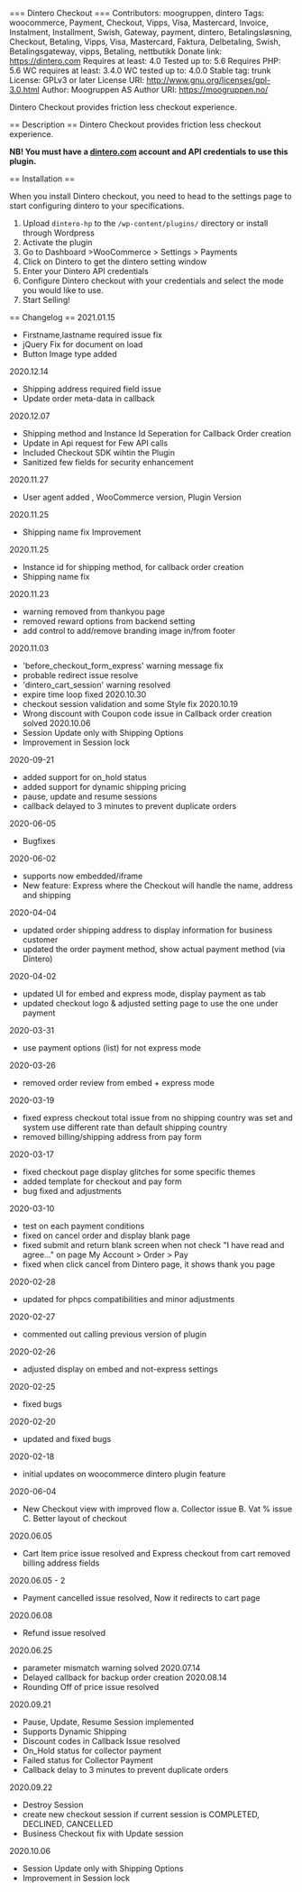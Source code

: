 === Dintero Checkout ===
Contributors: moogruppen, dintero
Tags: woocommerce, Payment, Checkout, Vipps, Visa, Mastercard, Invoice, Instalment, Installment, Swish, Gateway, payment, dintero, Betalingsløsning, Checkout, Betaling, Vipps, Visa, Mastercard, Faktura, Delbetaling, Swish, Betalingsgateway, vipps, Betaling, nettbutikk
Donate link: https://dintero.com
Requires at least: 4.0
Tested up to: 5.6
Requires PHP: 5.6
WC requires at least: 3.4.0
WC tested up to: 4.0.0
Stable tag: trunk
License: GPLv3 or later
License URI: http://www.gnu.org/licenses/gpl-3.0.html
Author: Moogruppen AS
Author URI: https://moogruppen.no/

Dintero Checkout provides friction less checkout experience.

== Description ==
Dintero Checkout provides friction less checkout experience.

**NB! You must have a [dintero.com](https://www.dintero.com) account and API credentials to use this plugin.**


== Installation ==

When you install Dintero checkout, you need to head to the settings page to start configuring dintero to your specifications.

1. Upload `dintero-hp` to the `/wp-content/plugins/` directory or install through Wordpress
2. Activate the plugin
3. Go to Dashboard >WooCommerce > Settings > Payments
4. Click on Dintero to get the dintero setting window
4. Enter your Dintero API credentials
5. Configure Dintero checkout with your credentials and select the mode you would like to use.
6. Start Selling!



== Changelog ==
2021.01.15
  * Firstname,lastname required issue fix
  * jQuery Fix for document on load
  * Button Image type added 

2020.12.14

  * Shipping address required field issue
  * Update order meta-data in callback

2020.12.07
  * Shipping method and Instance Id Seperation for Callback Order creation
  * Update in Api request for Few API calls
  * Included Checkout SDK wihtin the Plugin 
  * Sanitized few fields for security enhancement

2020.11.27
  * User agent added , WooCommerce version, Plugin Version

2020.11.25
  * Shipping name fix Improvement

2020.11.25
  * Instance id for shipping method, for callback order creation 
  * Shipping name fix
  
2020.11.23
   * warning removed from thankyou page
   * removed reward options from backend setting
   * add control to add/remove branding image in/from footer

2020.11.03
   * 'before_checkout_form_express' warning message fix
   * probable redirect issue resolve
   * 'dintero_cart_session' warning resolved 
   * expire time loop fixed
2020.10.30
  * checkout session validation and some Style fix
2020.10.19
  * Wrong discount with Coupon code issue in Callback order creation solved
2020.10.06
  * Session Update only with Shipping Options
  * Improvement in Session lock

2020-09-21

* added support for on_hold status 
* added support for dynamic shipping pricing
* pause, update and resume sessions
* callback delayed to 3 minutes to prevent duplicate orders

2020-06-05

 * Bugfixes

2020-06-02

 * supports now embedded/iframe
 * New feature: Express where the Checkout will handle the name, address and shipping

2020-04-04

 * updated order shipping address to display information for business customer
 * updated the order payment method, show actual payment method (via Dintero)


2020-04-02

 * updated UI for embed and express mode, display payment as tab
 * updated checkout logo & adjusted setting page to use the one under payment


2020-03-31

 * use payment options (list) for not express mode


2020-03-26

 * removed order review from embed + express mode


2020-03-19

 * fixed express checkout total issue from no shipping country was set and system use different rate than default shipping country
 * removed billing/shipping address from pay form


2020-03-17

 * fixed checkout page display glitches for some specific themes
 * added template for checkout and pay form
 * bug fixed and adjustments


2020-03-10

 * test on each payment conditions
 * fixed on cancel order and display blank page
 * fixed submit and return blank screen when not check "I have read and agree..." on page My Account > Order > Pay
 * fixed when click cancel from Dintero page, it shows thank you page


2020-02-28

 * updated for phpcs compatibilities and minor adjustments

2020-02-27

 * commented out calling previous version of plugin

2020-02-26

 * adjusted display on embed and not-express settings

2020-02-25

 * fixed bugs

2020-02-20

 * updated and fixed bugs

2020-02-18

 * initial updates on woocommerce dintero plugin feature

2020-06-04
 * New Checkout view with improved flow
    a. Collector issue
    B. Vat % issue
    C. Better layout of checkout

2020.06.05
 * Cart Item price issue resolved and Express checkout from cart removed billing address fields

2020.06.05 - 2
 * Payment cancelled issue resolved, Now it redirects to cart page

2020.06.08
 * Refund issue resolved

2020.06.25
 * parameter mismatch warning solved
2020.07.14
  * Delayed callback for backup order creation 
2020.08.14
  * Rounding Off of price issue resolved 

2020.09.21
  * Pause, Update, Resume Session implemented
  * Supports Dynamic Shipping 
  * Discount codes in Callback Issue resolved
  * On_Hold status for collector payment
  * Failed status for Collector Payment
  * Callback delay to 3 minutes to prevent duplicate orders


2020.09.22
  * Destroy Session 
  * create new checkout session if current session is COMPLETED, DECLINED, CANCELLED
  * Business Checkout fix with Update session
  
2020.10.06
  * Session Update only with Shipping Options
  * Improvement in Session lock
  

